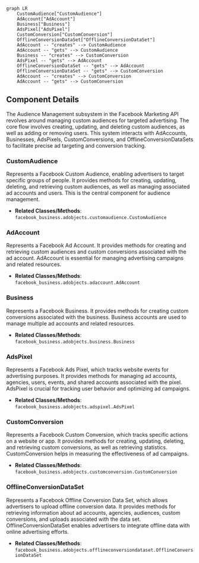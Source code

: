 ```mermaid
graph LR
    CustomAudience["CustomAudience"]
    AdAccount["AdAccount"]
    Business["Business"]
    AdsPixel["AdsPixel"]
    CustomConversion["CustomConversion"]
    OfflineConversionDataSet["OfflineConversionDataSet"]
    AdAccount -- "creates" --> CustomAudience
    AdAccount -- "gets" --> CustomAudience
    Business -- "creates" --> CustomConversion
    AdsPixel -- "gets" --> AdAccount
    OfflineConversionDataSet -- "gets" --> AdAccount
    OfflineConversionDataSet -- "gets" --> CustomConversion
    AdAccount -- "creates" --> CustomConversion
    AdAccount -- "gets" --> CustomConversion
```

## Component Details

The Audience Management subsystem in the Facebook Marketing API revolves around managing custom audiences for targeted advertising. The core flow involves creating, updating, and deleting custom audiences, as well as adding or removing users. This system interacts with AdAccounts, Businesses, AdsPixels, CustomConversions, and OfflineConversionDataSets to facilitate precise ad targeting and conversion tracking.

### CustomAudience
Represents a Facebook Custom Audience, enabling advertisers to target specific groups of people. It provides methods for creating, updating, deleting, and retrieving custom audiences, as well as managing associated ad accounts and users. This is the central component for audience management.
- **Related Classes/Methods**: `facebook_business.adobjects.customaudience.CustomAudience`

### AdAccount
Represents a Facebook Ad Account. It provides methods for creating and retrieving custom audiences and custom conversions associated with the ad account. AdAccount is essential for managing advertising campaigns and related resources.
- **Related Classes/Methods**: `facebook_business.adobjects.adaccount.AdAccount`

### Business
Represents a Facebook Business. It provides methods for creating custom conversions associated with the business. Business accounts are used to manage multiple ad accounts and related resources.
- **Related Classes/Methods**: `facebook_business.adobjects.business.Business`

### AdsPixel
Represents a Facebook Ads Pixel, which tracks website events for advertising purposes. It provides methods for managing ad accounts, agencies, users, events, and shared accounts associated with the pixel. AdsPixel is crucial for tracking user behavior and optimizing ad campaigns.
- **Related Classes/Methods**: `facebook_business.adobjects.adspixel.AdsPixel`

### CustomConversion
Represents a Facebook Custom Conversion, which tracks specific actions on a website or app. It provides methods for creating, updating, deleting, and retrieving custom conversions, as well as retrieving statistics. CustomConversion helps in measuring the effectiveness of ad campaigns.
- **Related Classes/Methods**: `facebook_business.adobjects.customconversion.CustomConversion`

### OfflineConversionDataSet
Represents a Facebook Offline Conversion Data Set, which allows advertisers to upload offline conversion data. It provides methods for retrieving information about ad accounts, agencies, audiences, custom conversions, and uploads associated with the data set. OfflineConversionDataSet enables advertisers to integrate offline data with online advertising efforts.
- **Related Classes/Methods**: `facebook_business.adobjects.offlineconversiondataset.OfflineConversionDataSet`
